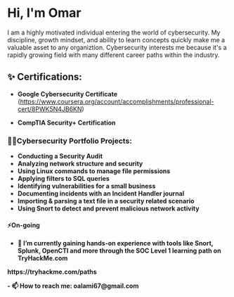 <h1>Hi, I'm Omar</h1>
<p>I am a highly motivated individual entering the world of cybersecurity. My discipline, growth mindset, and ability to learn concepts quickly make me a valuable asset to any organiztion. Cybersecurity interests me because it's a rapidly growing field with many different career paths within the industry.</p>

<h2>✨ Certifications:</h2>

- <b>Google Cybersecurity Certificate</b>
(https://www.coursera.org/account/accomplishments/professional-cert/8PWK5N4JB6KN)

- <b>CompTIA Security+ Certification</b>


<h3>👨‍💻Cybersecurity Portfolio Projects:</h3>

- <b>Conducting a Security Audit</b>
- <b>Analyzing network structure and security</b>
- <b>Using Linux commands to manage file permissions</b>
- <b>Applying filters to SQL queries</b>
- <b>Identifying vulnerabilities for a small business</b>
- <b>Documenting incidents with an Incident Handler journal</b>
- <b>Importing & parsing a text file in a security related scenario</b>
- <b>Using Snort to detect and prevent malicious network activity<b/>




[linkedin]: https://linkedin.com/in/


<h4>⚡On-going</h4>

- <b>🌱 I’m currently gaining hands-on experience with tools like Snort, Splunk, OpenCTI and more through the SOC Level 1 learning path on TryHackMe.com</b>
<p>https://tryhackme.com/paths</p>
- <b>📫 How to reach me: oalami67@gmail.com</b>

